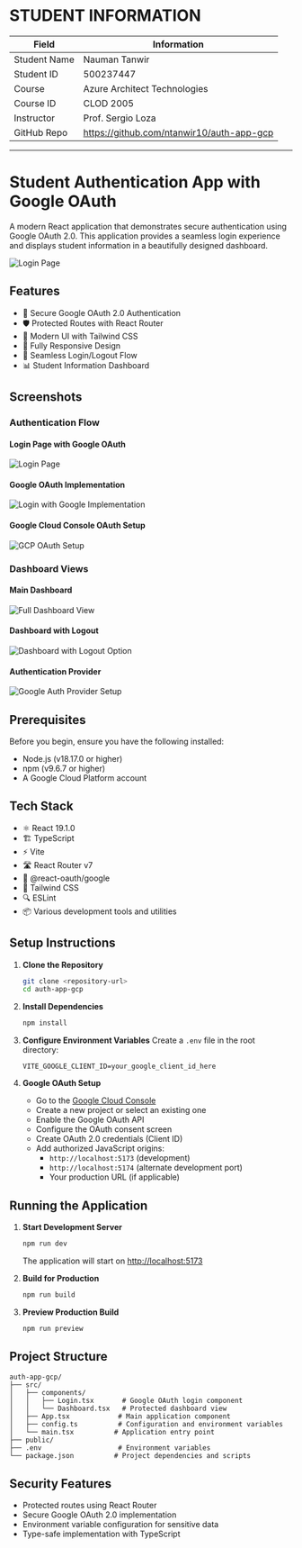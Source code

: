 # STUDENT INFORMATION

| Field        | Information                               |
| ------------ | ----------------------------------------- |
| Student Name | Nauman Tanwir                             |
| Student ID   | 500237447                                 |
| Course       | Azure Architect Technologies              |
| Course ID    | CLOD 2005                                 |
| Instructor   | Prof. Sergio Loza                         |
| GitHub Repo  | https://github.com/ntanwir10/auth-app-gcp |

---

# Student Authentication App with Google OAuth

A modern React application that demonstrates secure authentication using Google OAuth 2.0. This application provides a seamless login experience and displays student information in a beautifully designed dashboard.

![Login Page](./screenshots/app_login_page.png)

## Features

- 🔐 Secure Google OAuth 2.0 Authentication
- 🛡️ Protected Routes with React Router
- 🎨 Modern UI with Tailwind CSS
- 📱 Fully Responsive Design
- 🔄 Seamless Login/Logout Flow
- 📊 Student Information Dashboard

## Screenshots

### Authentication Flow
#### Login Page with Google OAuth
![Login Page](./screenshots/app_login_page.png)

#### Google OAuth Implementation
![Login with Google Implementation](./screenshots/UseGoogleLogin_login_page.png)

#### Google Cloud Console OAuth Setup
![GCP OAuth Setup](./screenshots/gcp_console_OAuth.png)

### Dashboard Views
#### Main Dashboard
![Full Dashboard View](./screenshots/app_dashboard_page.png)

#### Dashboard with Logout
![Dashboard with Logout Option](./screenshots/dashboard_logout.png)

#### Authentication Provider
![Google Auth Provider Setup](./screenshots/googleAuthProvider.png)

## Prerequisites

Before you begin, ensure you have the following installed:
- Node.js (v18.17.0 or higher)
- npm (v9.6.7 or higher)
- A Google Cloud Platform account

## Tech Stack

- ⚛️ React 19.1.0
- 🏗️ TypeScript
- ⚡ Vite
- 🛣️ React Router v7
- 🔑 @react-oauth/google
- 🎨 Tailwind CSS
- 🔍 ESLint
- 📦 Various development tools and utilities

## Setup Instructions

1. **Clone the Repository**
   ```bash
   git clone <repository-url>
   cd auth-app-gcp
   ```

2. **Install Dependencies**
   ```bash
   npm install
   ```

3. **Configure Environment Variables**
   Create a `.env` file in the root directory:
   ```env
   VITE_GOOGLE_CLIENT_ID=your_google_client_id_here
   ```

4. **Google OAuth Setup**
   - Go to the [Google Cloud Console](https://console.cloud.google.com)
   - Create a new project or select an existing one
   - Enable the Google OAuth API
   - Configure the OAuth consent screen
   - Create OAuth 2.0 credentials (Client ID)
   - Add authorized JavaScript origins:
     - `http://localhost:5173` (development)
     - `http://localhost:5174` (alternate development port)
     - Your production URL (if applicable)

## Running the Application

1. **Start Development Server**
   ```bash
   npm run dev
   ```
   The application will start on [http://localhost:5173](http://localhost:5173)

2. **Build for Production**
   ```bash
   npm run build
   ```

3. **Preview Production Build**
   ```bash
   npm run preview
   ```

## Project Structure

```
auth-app-gcp/
├── src/
│   ├── components/
│   │   ├── Login.tsx       # Google OAuth login component
│   │   └── Dashboard.tsx   # Protected dashboard view
│   ├── App.tsx            # Main application component
│   ├── config.ts          # Configuration and environment variables
│   └── main.tsx          # Application entry point
├── public/
├── .env                   # Environment variables
└── package.json          # Project dependencies and scripts
```

## Security Features

- Protected routes using React Router
- Secure Google OAuth 2.0 implementation
- Environment variable configuration for sensitive data
- Type-safe implementation with TypeScript
